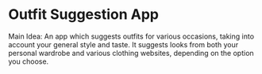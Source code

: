 # Outfit Suggestion App

Main Idea: An app which suggests outfits for various occasions, taking into account your general style and taste. It suggests looks from both your personal wardrobe and various clothing websites, depending on the option you choose.

